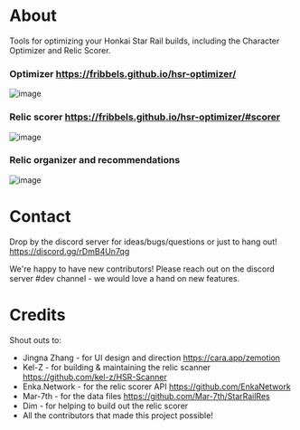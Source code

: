 # About

Tools for optimizing your Honkai Star Rail builds, including the Character Optimizer and Relic Scorer.

### Optimizer https://fribbels.github.io/hsr-optimizer/

![image](https://github.com/fribbels/hsr-optimizer/assets/7908525/7bce8d2b-a106-442c-861f-ba018d6ac7ec)

### Relic scorer https://fribbels.github.io/hsr-optimizer/#scorer

![image](https://github.com/fribbels/hsr-optimizer/assets/7908525/07a22edd-7adc-4f60-8772-eff9f4885dd8)

### Relic organizer and recommendations

![image](https://github.com/fribbels/hsr-optimizer/assets/7908525/60882926-3dcf-41c6-b7d5-2c7fcbceecee)

# Contact

Drop by the discord server for ideas/bugs/questions or just to hang out! https://discord.gg/rDmB4Un7qg

We're happy to have new contributors! Please reach out on the discord server #dev channel - we would love a hand on new features.

# Credits

Shout outs to:
* Jingna Zhang - for UI design and direction https://cara.app/zemotion
* Kel-Z - for building & maintaining the relic scanner https://github.com/kel-z/HSR-Scanner
* Enka.Network - for the relic scorer API https://github.com/EnkaNetwork
* Mar-7th - for the data files https://github.com/Mar-7th/StarRailRes
* Dim - for helping to build out the relic scorer
* All the contributors that made this project possible!
